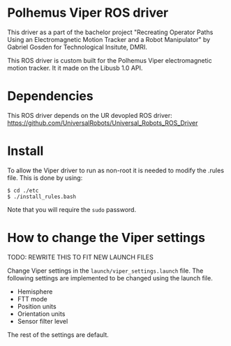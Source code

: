 # Polhemus Viper ROS driver

This driver as a part of the bachelor project "Recreating Operator Paths Using an Electromagnetic Motion Tracker and a Robot Manipulator" by Gabriel Gosden for Technological Insitute, DMRI.

This ROS driver is custom built for the Polhemus Viper electromagnetic motion tracker. It it made on the Libusb 1.0 API.

# Dependencies 

This ROS driver depends on the UR devopled ROS driver: https://github.com/UniversalRobots/Universal_Robots_ROS_Driver

# Install 

To allow the Viper driver to run as non-root it is needed to modify the .rules file. This is done by using:

```
$ cd ./etc
$ ./install_rules.bash
```

Note that you will require the `sudo` password. 

# How to change the Viper settings
TODO: REWRITE THIS TO FIT NEW LAUNCH FILES

Change Viper settings in the `launch/viper_settings.launch` file. The following settings are implemented to be changed using the launch file. 
- Hemisphere
- FTT mode
- Position units
- Orientation units
- Sensor filter level

The rest of the settings are default.




